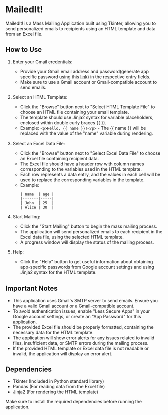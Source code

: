 # MailedIt!

MailedIt! is a Mass Mailing Application built using Tkinter, allowing you to send personalized emails to recipients using an HTML template and data from an Excel file.

## How to Use

1. Enter your Gmail credentials:

   - Provide your Gmail email address and password(generate app specific password using this [link](https://myaccount.google.com/apppasswords)) in the respective entry fields.
   - Make sure to use a Gmail account or Gmail-compatible account to send emails.

2. Select an HTML Template:

   - Click the "Browse" button next to "Select HTML Template File" to choose an HTML file containing your email template.
   - The template should use Jinja2 syntax for variable placeholders, enclosed within double curly braces {{ }}.
   - Example: `<p>Hello, {{ name }}!</p>` - The {{ name }} will be replaced with the value of the "name" variable during rendering.

3. Select an Excel Data File:

   - Click the "Browse" button next to "Select Excel Data File" to choose an Excel file containing recipient data.
   - The Excel file should have a header row with column names corresponding to the variables used in the HTML template.
   - Each row represents a data entry, and the values in each cell will be used to replace the corresponding variables in the template.
   - Example:
     ```
     | name  | age |
     |-------|-----|
     | John  | 25  |
     | Alice | 30  |
     ```

4. Start Mailing:

   - Click the "Start Mailing" button to begin the mass mailing process.
   - The application will send personalized emails to each recipient in the Excel data file, using the selected HTML template.
   - A progress window will display the status of the mailing process.

5. Help:
   - Click the "Help" button to get useful information about obtaining app-specific passwords from Google account settings and using Jinja2 syntax for the HTML template.

## Important Notes

- This application uses Gmail's SMTP server to send emails. Ensure you have a valid Gmail account or a Gmail-compatible account.
- To avoid authentication issues, enable "Less Secure Apps" in your Google account settings, or create an "App Password" for this application.
- The provided Excel file should be properly formatted, containing the necessary data for the HTML template.
- The application will show error alerts for any issues related to invalid files, insufficient data, or SMTP errors during the mailing process.
- If the provided HTML template or Excel data file is not readable or invalid, the application will display an error alert.

## Dependencies

- Tkinter (Included in Python standard library)
- Pandas (For reading data from the Excel file)
- Jinja2 (For rendering the HTML template)

Make sure to install the required dependencies before running the application.
